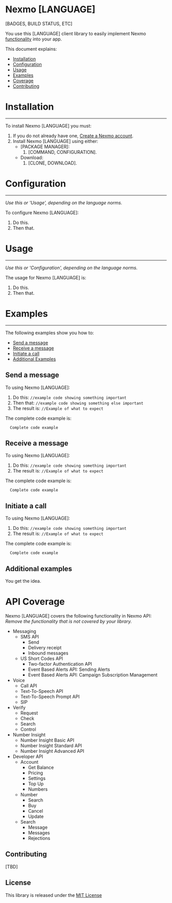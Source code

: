Nexmo [LANGUAGE]
===================================
[BADGES, BUILD STATUS, ETC]

You use this [LANGUAGE] client library to easily implement Nexmo [functionality](#API-Coverage) into your app.

This document explains:

 * [Installation](#Installation)
 * [Configuration](#Configuration)
 * [Usage](#Usage)
 * [Examples](#Examples)
 * [Coverage](#API-Coverage)
 * [Contributing](#Contributing)  


# Installation
------------

To install Nexmo [LANGUAGE] you must:

1. If you do not already have one, [Create a Nexmo account][create_account].
2. Install Nexmo [LANGUAGE] using either:
    * [PACKAGE MANAGER]:
       1. [COMMAND, CONFIGURATION].
    * Download:
       1. [CLONE, DOWNLOAD].

# Configuration
-------------
_Use this *or* 'Usage', depending on the language norms._

To configure Nexmo [LANGUAGE]:
1. Do this.
2. Then that.

# Usage
-----
_Use this *or* 'Configuration', depending on the language norms._

The usage for Nexmo [LANGUAGE] is:
1. Do this.
2. Then that.

# Examples
--------
The following examples show you how to:
 * [Send a message](#Send-a-message)
 * [Receive a message](#Receive-a-message)
 * [Initiate a call](#Initiate-a-call)
 * [Additional Examples](#Additional-examples)

## Send a message

To <action similar to title> using Nexmo [LANGUAGE]:
1. Do this:
  ``//example code showing something important``
2. Then that:
  ``//example code showing something else important``
3. The result is:
  ``//Example of what to expect``

The complete code example is:
```[LANGUAGE]
  Complete code example
```

## Receive a message
To <action similar to title> using Nexmo [LANGUAGE]:
1. Do this:
  ``//example code showing something important``
2. The result is:
  ``//Example of what to expect``

The complete code example is:
```[LANGUAGE]
  Complete code example
```

## Initiate a call

To <action similar to title> using Nexmo [LANGUAGE]:
1. Do this:
  ``//example code showing something important``
2. The result is:
  ``//Example of what to expect``

The complete code example is:
```[LANGUAGE]
  Complete code example
```

## Additional examples

You get the idea.

# API Coverage

Nexmo [LANGUAGE] covers the following functionality in Nexmo API:
_Remove the functionality that is not covered by your library._
* Messaging
    * SMS API
        * Send
        * Delivery receipt
        * Inbound messages
    * US Short Codes API
        * Two-factor Authentication API
        * Event Based Alerts API: Sending Alerts
        * Event Based Alerts API: Campaign Subscription Management
* Voice
    * Call API
    * Text-To-Speech API
    * Text-To-Speech Prompt API
    * SIP
* Verify
    * Request
    * Check
    * Search
    * Control
* Number Insight
    * Number Insight Basic API
    * Number Insight Standard API
    * Number Insight Advanced API    
* Developer API
  * Account
      * Get Balance
      * Pricing
      * Settings
      * Top Up
      * Numbers
  * Number
      * Search
      * Buy
      * Cancel
      * Update
  * Search
      * Message
      * Messages
      * Rejections


Contributing
------------

[TBD]

License
-------

This library is released under the [MIT License][license]

[create_account]: https://docs.nexmo.com/tools/dashboard#setting-up-your-nexmo-account
[signup]: http://nexmo.com?src=[LANGUAGE]-client-library
[doc_sms]: https://docs.nexmo.com/api-ref/sms-api
[license]: LICENSE.txt
